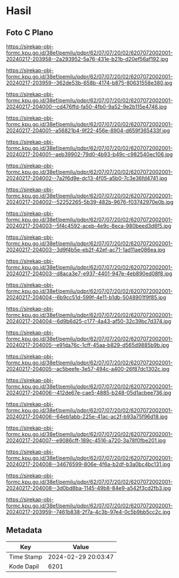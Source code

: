 # Hasil

## Foto C Plano

https://sirekap-obj-formc.kpu.go.id/38ef/pemilu/pdpr/62/07/07/20/02/6207072002001-20240217-203958--2a293952-5a76-431e-b21b-d20ef56af192.jpg

https://sirekap-obj-formc.kpu.go.id/38ef/pemilu/pdpr/62/07/07/20/02/6207072002001-20240217-203959--362de53b-658b-4174-b875-80631558e380.jpg

https://sirekap-obj-formc.kpu.go.id/38ef/pemilu/pdpr/62/07/07/20/02/6207072002001-20240217-204000--cd476ffd-fa50-4fb0-9a52-9e2b115e4746.jpg

https://sirekap-obj-formc.kpu.go.id/38ef/pemilu/pdpr/62/07/07/20/02/6207072002001-20240217-204001--a56821b4-9f22-456e-8904-d659f365433f.jpg

https://sirekap-obj-formc.kpu.go.id/38ef/pemilu/pdpr/62/07/07/20/02/6207072002001-20240217-204001--aeb39902-79d0-4b93-b49c-c982540ec106.jpg

https://sirekap-obj-formc.kpu.go.id/38ef/pemilu/pdpr/62/07/07/20/02/6207072002001-20240217-204002--7a2f6d9e-dc13-4f05-a5b0-7c3e36fd4741.jpg

https://sirekap-obj-formc.kpu.go.id/38ef/pemilu/pdpr/62/07/07/20/02/6207072002001-20240217-204002--52252265-5b39-482b-9676-f03742970e0b.jpg

https://sirekap-obj-formc.kpu.go.id/38ef/pemilu/pdpr/62/07/07/20/02/6207072002001-20240217-204003--5f4c4592-aceb-4e9c-8eca-980beed3d6f5.jpg

https://sirekap-obj-formc.kpu.go.id/38ef/pemilu/pdpr/62/07/07/20/02/6207072002001-20240217-204003--3d9f4b5e-eb2f-42ef-ac71-1ad11ae086ea.jpg

https://sirekap-obj-formc.kpu.go.id/38ef/pemilu/pdpr/62/07/07/20/02/6207072002001-20240217-204003--d8aca3e7-e937-4401-947e-4eb890ed08f8.jpg

https://sirekap-obj-formc.kpu.go.id/38ef/pemilu/pdpr/62/07/07/20/02/6207072002001-20240217-204004--6b9cc51d-599f-4e11-b1db-5048901f9f85.jpg

https://sirekap-obj-formc.kpu.go.id/38ef/pemilu/pdpr/62/07/07/20/02/6207072002001-20240217-204004--6d9b6d25-c177-4a43-af50-32c39bc7d374.jpg

https://sirekap-obj-formc.kpu.go.id/38ef/pemilu/pdpr/62/07/07/20/02/6207072002001-20240217-204005--e91da76c-1cff-45aa-b829-d565d9885b9b.jpg

https://sirekap-obj-formc.kpu.go.id/38ef/pemilu/pdpr/62/07/07/20/02/6207072002001-20240217-204005--ac5beefe-3e57-494c-a400-26f87dc1302c.jpg

https://sirekap-obj-formc.kpu.go.id/38ef/pemilu/pdpr/62/07/07/20/02/6207072002001-20240217-204006--412de67e-cae5-4885-b248-05d1acbee736.jpg

https://sirekap-obj-formc.kpu.go.id/38ef/pemilu/pdpr/62/07/07/20/02/6207072002001-20240217-204006--64eb1abb-225e-41ac-ac2f-b93a75f96d18.jpg

https://sirekap-obj-formc.kpu.go.id/38ef/pemilu/pdpr/62/07/07/20/02/6207072002001-20240217-204007--e9086cff-189c-4516-a720-3a78f0fbe201.jpg

https://sirekap-obj-formc.kpu.go.id/38ef/pemilu/pdpr/62/07/07/20/02/6207072002001-20240217-204008--34676599-806e-4f6a-b2df-b3a0bc4bc131.jpg

https://sirekap-obj-formc.kpu.go.id/38ef/pemilu/pdpr/62/07/07/20/02/6207072002001-20240217-204008--3d0bd8ba-1145-49b8-84e9-a542f3cd2fb3.jpg

https://sirekap-obj-formc.kpu.go.id/38ef/pemilu/pdpr/62/07/07/20/02/6207072002001-20240217-203959--7461b838-2f7a-4c3b-97e4-0c5b9bb5cc2c.jpg


## Metadata

| Key        | Value               |
| ---------- | ------------------- |
| Time Stamp | 2024-02-29 20:03:47 |
| Kode Dapil | 6201                |



